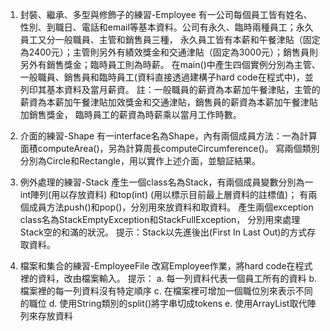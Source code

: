 1.	封裝、繼承、多型與修飾子的練習-Employee
有一公司每個員工皆有姓名、性別、到職日、電話和email等基本資料。公司有永久、臨時兩種員工；永久員工又分一般職員、主管和銷售員三種，
永久員工皆有本薪和午餐津貼（固定為2400元）；主管則另外有績效獎金和交通津貼（固定為3000元）；銷售員則另外有銷售獎金；臨時員工則為時薪。
在main()中產生四個實例分別為主管、一般職員、銷售員和臨時員工(資料直接透過建構子hard code在程式中)，並列印其基本資料及當月薪資。
註：一般職員的薪資為本薪加午餐津貼，主管的薪資為本薪加午餐津貼加效獎金和交通津貼，銷售員的薪資為本薪加午餐津貼加銷售獎金，
臨時員工的薪資為時薪乘以當月工作時數。

2.	介面的練習-Shape
有一interface名為Shape，內有兩個成員方法：一為計算面積computeArea()，另為計算周長computeCircumference()。
寫兩個類別分別為Circle和Rectangle，用以實作上述介面，並驗証結果。

3.	例外處理的練習-Stack
產生一個class名為Stack，有兩個成員變數分別為一
int陣列(用以存放資料)
和top(int) 
(用以標示目前最上層資料的註標值)；
有兩個成員方法push()和pop()，分別用來放資料和取資料。
產生兩個exception class名為StackEmptyException和StackFullException，
分別用來處理Stack空的和滿的狀況。
提示：Stack以先進後出(First In Last Out)的方式存取資料。

4.	檔案和集合的練習-EmployeeFile
改寫Employee作業，將hard code在程式裡的資料，改由檔案輸入。
提示：
a.	每一列資料代表一個員工所有的資料
b.	檔案裡的每一列資料沒有特定順序
c.	在檔案裡可增加一個職位別來表示不同的職位
d.	使用String類別的split()將字串切成tokens
e.	使用ArrayList取代陣列來存放資料

